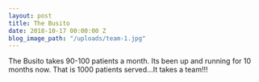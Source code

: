 ```yaml
---
layout: post
title: The Busito
date: 2018-10-17 00:00:00 Z
blog_image_path: "/uploads/team-1.jpg"
---
```


The Busito takes 90-100 patients a month. Its been up and running for 10 months now. That is 1000 patients served…It takes a team!!!